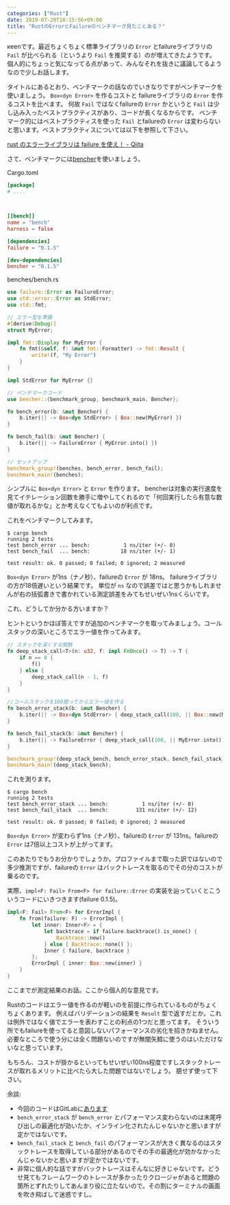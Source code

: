 ```yaml
---
categories: ["Rust"]
date: 2019-07-20T18:15:56+09:00
title: "RustのErrorとFailureのベンチマーク見たことある？"
---
```

κeenです。最近ちょくちょく標準ライブラリの `Error` とfailureライブラリの `Fail` が比べられる（というより `Fail` を推奨する）のが増えてきたようです。
個人的にちょっと気になってる点があって、みんなそれを抜きに議論してるようなので少しお話します。

<!--more-->

タイトルにあるとおり、ベンチマークの話なのでいきなりですがベンチマークを使いましょう。
`Box<dyn Error>` を作るコストと failureライブラリの `Error` を作るコストを比べます。
何故 `Fail` ではなくfailureの `Error` かというと `Fail` は少し込み入ったベストプラクティスがあり、コードが長くなるからです。
ベンチマーク的にはベストプラクティスを使った `Fail` とfailureの `Error` は変わらないと思います。ベストプラクティスについては以下を参照して下さい。

[rust のエラーライブラリは failure を使え！ - Qiita](https://qiita.com/legokichi/items/d76b6aa5dac2ad781bda)

さて、ベンチマークには[bencher](https://docs.rs/bencher/0.1.5/bencher/)を使いましょう。

Cargo.toml
```toml
[package]
# ....



[[bench]]
name = "bench"
harness = false

[dependencies]
failure = "0.1.5"

[dev-dependencies]
bencher = "0.1.5"

```


benches/bench.rs

``` rust
use failure::Error as FailureError;
use std::error::Error as StdError;
use std::fmt;

// エラー型を準備
#[derive(Debug)]
struct MyError;

impl fmt::Display for MyError {
    fn fmt(&self, f: &mut fmt::Formatter) -> fmt::Result {
        write!(f, "My Error")
    }
}

impl StdError for MyError {}

// ベンチマークコード
use bencher::{benchmark_group, benchmark_main, Bencher};

fn bench_error(b: &mut Bencher) {
    b.iter(|| -> Box<dyn StdError> { Box::new(MyError) })
}

fn bench_fail(b: &mut Bencher) {
    b.iter(|| -> FailureError { MyError.into() })
}

// セットアップ
benchmark_group!(benches, bench_error, bench_fail);
benchmark_main!(benches);

```


シンプルに `Box<dyn Error>` と `Error` を作ります。
bencherは対象の実行速度を見てイテレーション回数を勝手に増やしてくれるので「何回実行したら有意な数値が取れるかな」とか考えなくてもよいのが利点です。

これをベンチマークしてみます。

``` console
$ cargo bench
running 2 tests
test bench_error ... bench:           1 ns/iter (+/- 0)
test bench_fail  ... bench:          18 ns/iter (+/- 1)

test result: ok. 0 passed; 0 failed; 0 ignored; 2 measured
```

`Box<dyn Error>` が1ns（ナノ秒）、failureの `Error` が 18ns。
failureライブラリの方が18倍遅いという結果です。
単位が `ns` なので誤差ではと思うかもしれませんが右の括弧書きで書かれている測定誤差をみてもせいぜい1nsくらいです。

これ、どうしてか分かる方いますか？

ヒントというかほぼ答えですが追加のベンチマークを取ってみましょう。コールスタックの深いところでエラー値を作ってみます。

``` rust
// スタックを深くする関数
fn deep_stack_call<T>(n: u32, f: impl FnOnce() -> T) -> T {
    if n == 0 {
        f()
    } else {
        deep_stack_call(n - 1, f)
    }
}

//コールスタックを100掘ってからエラー値を作る
fn bench_error_stack(b: &mut Bencher) {
    b.iter(|| -> Box<dyn StdError> { deep_stack_call(100, || Box::new(MyError)) })
}

fn bench_fail_stack(b: &mut Bencher) {
    b.iter(|| -> FailureError { deep_stack_call(100, || MyError.into()) })
}

benchmark_group!(deep_stack_bench, bench_error_stack, bench_fail_stack);
benchmark_main!(deep_stack_bench);
```

これを測ります。

``` console
$ cargo bench
running 2 tests
test bench_error_stack ... bench:           1 ns/iter (+/- 0)
test bench_fail_stack  ... bench:         131 ns/iter (+/- 12)

test result: ok. 0 passed; 0 failed; 0 ignored; 2 measured
```

`Box<dyn Error>` が変わらず1ns（ナノ秒）、failureの `Error` が 131ns。failureの `Error` は7倍以上コストが上がってます。

このあたりでもうお分かりでしょうか。プロファイルまで取った訳ではないので多少推測ですが、failureの `Error` はバックトレースを取るのでその分のコストが乗るのです。

実際、`impl<F: Fail> From<F> for failure::Error` の実装を辿っていくとこういうコードにいきつきます(failure 0.1.5)。

``` rust
impl<F: Fail> From<F> for ErrorImpl {
    fn from(failure: F) -> ErrorImpl {
        let inner: Inner<F> = {
            let backtrace = if failure.backtrace().is_none() {
                Backtrace::new()
            } else { Backtrace::none() };
            Inner { failure, backtrace }
        };
        ErrorImpl { inner: Box::new(inner) }
    }
}
```


ここまでが測定結果のお話。ここから個人的な意見です。

Rustのコードはエラー値を作るのが軽いのを前提に作られているものがちょくちょくあります。
例えばバリデーションの結果を `Result` 型で返すだとか。これは例外ではなく値でエラーを表わすことの利点の1つだと思ってます。
そういう所でもfailureを使ってると意図しないパフォーマンスの劣化を招きかねません。
必要なところで使う分には全く問題ないのですが無闇矢鱈に使うのはいただけないなと思っています。

もちろん、コストが掛かるといってもせいぜい100ns程度ですしスタックトレースが取れるメリットに比べたら大した問題ではないでしょう。
臆せず使って下さい。

余談:

* 今回のコードはGitLabに[あります](https://gitlab.com/blackenedgold/error-bench)
* `bench_error_stack` が `bench_error` とパフォーマンス変わらないのは末尾呼び出しの最適化が効いたか、インライン化されたんじゃないかと思いますが定かではないです。
* `bench_fail_stack` と `bench_fail` のパフォーマンスが大きく異なるのはスタックトレースを取得している部分があるのでその手の最適化が効かなかったんじゃないかと思いますが定かではないです。
* 非常に個人的な話ですがバックトレースはそんなに好きじゃないです。どうせ見てもフレームワークのトレースが多かったりクロージャがあると問題の箇所とずれたりしてあんまり役に立たないので。その割にターミナルの画面を吹き飛ばして迷惑ですし。
